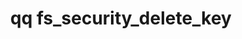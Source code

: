 ---
category: fs
command: fs_security_delete_key
optional_options:
- alternate:
  - --key
  help: The identifier or name of the key to delete from the key store.
  name: -k
  required: true
permalink: /qq-cli-command-guide/fs/fs_security_delete_key.html
positional_options: []
sidebar: qq_cli_command_reference_sidebar
summary: This section explains how to use the <code>qq fs_security_delete_key</code>
  command.
synopsis: Delete a key from the file system key store.
title: qq fs_security_delete_key
usage: qq fs_security_delete_key [-h] -k KEY
zendesk_source: qq CLI Command Guide

---